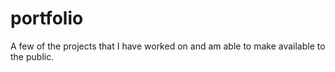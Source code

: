 # portfolio
A few of the projects that I have worked on and am able to make available to the public.
